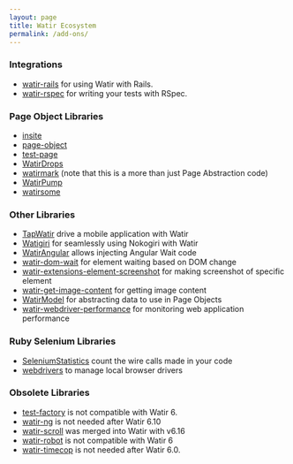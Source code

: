 ```yaml
---
layout: page
title: Watir Ecosystem
permalink: /add-ons/
---
```


### Integrations
* [watir-rails](https://github.com/watir/watir-rails) for using Watir with Rails.
* [watir-rspec](https://github.com/watir/watir-rspec) for writing your tests with RSpec.

### Page Object Libraries
* [insite](https://github.com/jfitisoff/insite)
* [page-object](https://github.com/cheezy/page-object)
* [test-page](https://github.com/jarmo/test-page)
* [WatirDrops](https://github.com/titusfortner/watir_drops)
* [watirmark](https://github.com/convio/watirmark) (note that this is a more than just Page Abstraction code)
* [WatirPump](https://github.com/bwilczek/watir_pump)
* [watirsome](https://github.com/p0deje/watirsome)

### Other Libraries
* [TapWatir](https://github.com/watir/tap_watir) drive a mobile application with Watir
* [Watigiri](https://github.com/titusfortner/watigiri) for seamlessly using Nokogiri with Watir
* [WatirAngular](https://github.com/titusfortner/watir_angular) allows injecting Angular Wait code
* [watir-dom-wait](https://github.com/p0deje/watir-dom-wait) for element waiting based on DOM change
* [watir-extensions-element-screenshot](https://github.com/ansoni/watir-extensions-element-screenshot) for making screenshot of specific element
* [watir-get-image-content](https://github.com/orangeudav/watir-get-image-content) for getting image content
* [WatirModel](https://github.com/titusfortner/watir_model) for abstracting data to use in Page Objects
* [watir-webdriver-performance](https://github.com/90kts/watir-webdriver-performance) for monitoring web application performance

### Ruby Selenium Libraries
* [SeleniumStatistics](https://github.com/titusfortner/selenium_statistics) count the wire calls made in your code
* [webdrivers](https://github.com/titusfortner/webdrivers) to manage local browser drivers

### Obsolete Libraries
* [test-factory](https://github.com/rSmart/TestFactory) is not compatible with Watir 6.
* [watir-ng](https://github.com/jdenen/watir-ng) is not needed after Watir 6.10
* [watir-scroll](https://github.com/p0deje/watir-scroll) was merged into Watir with v6.16
* [watir-robot](https://github.com/semperos/watir-robot) is not compatible with Watir 6
* [watir-timecop](https://github.com/p0deje/watir-timecop) is not needed after Watir 6.0.
